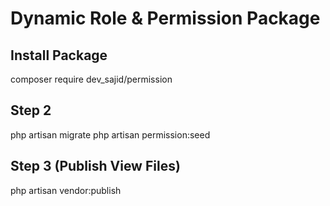 # Dynamic Role & Permission Package

## Install Package

composer require dev_sajid/permission

## Step 2

php artisan migrate
php artisan permission:seed

## Step 3 (Publish View Files)

php artisan vendor:publish